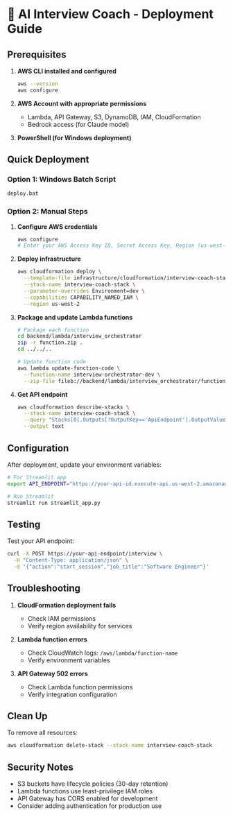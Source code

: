 # 🚀 AI Interview Coach - Deployment Guide

## Prerequisites

1. **AWS CLI installed and configured**
   ```bash
   aws --version
   aws configure
   ```

2. **AWS Account with appropriate permissions**
   - Lambda, API Gateway, S3, DynamoDB, IAM, CloudFormation
   - Bedrock access (for Claude model)

3. **PowerShell (for Windows deployment)**

## Quick Deployment

### Option 1: Windows Batch Script
```cmd
deploy.bat
```

### Option 2: Manual Steps

1. **Configure AWS credentials**
   ```bash
   aws configure
   # Enter your AWS Access Key ID, Secret Access Key, Region (us-west-2), and output format (json)
   ```

2. **Deploy infrastructure**
   ```bash
   aws cloudformation deploy \
     --template-file infrastructure/cloudformation/interview-coach-stack.yaml \
     --stack-name interview-coach-stack \
     --parameter-overrides Environment=dev \
     --capabilities CAPABILITY_NAMED_IAM \
     --region us-west-2
   ```

3. **Package and update Lambda functions**
   ```bash
   # Package each function
   cd backend/lambda/interview_orchestrator
   zip -r function.zip .
   cd ../../..

   # Update function code
   aws lambda update-function-code \
     --function-name interview-orchestrator-dev \
     --zip-file fileb://backend/lambda/interview_orchestrator/function.zip
   ```

4. **Get API endpoint**
   ```bash
   aws cloudformation describe-stacks \
     --stack-name interview-coach-stack \
     --query "Stacks[0].Outputs[?OutputKey=='ApiEndpoint'].OutputValue" \
     --output text
   ```

## Configuration

After deployment, update your environment variables:

```bash
# For Streamlit app
export API_ENDPOINT="https://your-api-id.execute-api.us-west-2.amazonaws.com/dev"

# Run Streamlit
streamlit run streamlit_app.py
```

## Testing

Test your API endpoint:
```bash
curl -X POST https://your-api-endpoint/interview \
  -H "Content-Type: application/json" \
  -d '{"action":"start_session","job_title":"Software Engineer"}'
```

## Troubleshooting

1. **CloudFormation deployment fails**
   - Check IAM permissions
   - Verify region availability for services

2. **Lambda function errors**
   - Check CloudWatch logs: `/aws/lambda/function-name`
   - Verify environment variables

3. **API Gateway 502 errors**
   - Check Lambda function permissions
   - Verify integration configuration

## Clean Up

To remove all resources:
```bash
aws cloudformation delete-stack --stack-name interview-coach-stack
```

## Security Notes

- S3 buckets have lifecycle policies (30-day retention)
- Lambda functions use least-privilege IAM roles
- API Gateway has CORS enabled for development
- Consider adding authentication for production use